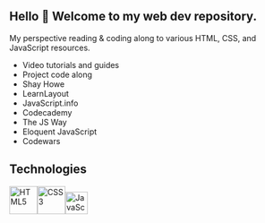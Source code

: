## Hello 👋 Welcome to my web dev repository. 
My perspective reading & coding along to various HTML, CSS, and JavaScript resources.
 
* Video tutorials and guides
* Project code along
* Shay Howe
* LearnLayout
* JavaScript.info
* Codecademy
* The JS Way
* Eloquent JavaScript
* Codewars

## Technologies
<img src="https://profilinator.rishav.dev/skills-assets/html5-original-wordmark.svg" alt="HTML5" height="50" /><img src="https://profilinator.rishav.dev/skills-assets/css3-original-wordmark.svg" alt="CSS3" height="50" /><img src="https://profilinator.rishav.dev/skills-assets/javascript-original.svg" alt="JavaScript" height="40" />